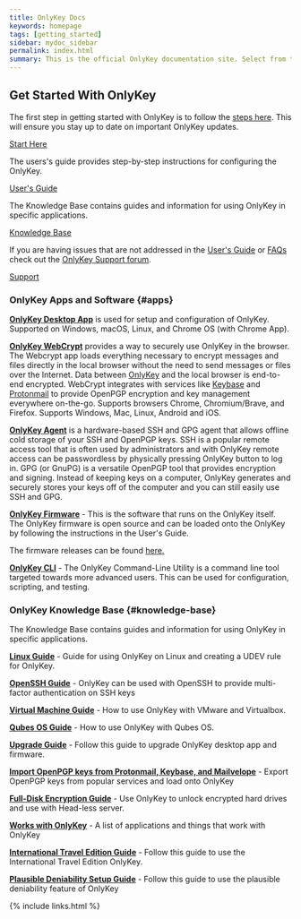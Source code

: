 ```yaml
---
title: OnlyKey Docs
keywords: homepage
tags: [getting_started]
sidebar: mydoc_sidebar
permalink: index.html
summary: This is the official OnlyKey documentation site. Select from the topics shown below or from the left sidebar.
---
```


## Get Started With OnlyKey

<div class="row">
         <div class="col-md-3 col-sm-6">
             <div class="panel panel-default text-center">
                 <div class="panel-heading">
                     <span class="fa-stack fa-5x">
                           <i class="fa fa-circle fa-stack-2x text-primary"></i>
                           <i class="fa fa-check-square-o fa-stack-1x fa-inverse"></i>
                     </span>
                 </div>
                 <div class="panel-body">
                     <p>The first step in getting started with OnlyKey is to follow the <a href="https://onlykey.io/start">steps here</a>. This will ensure you stay up to date on important OnlyKey updates.</p>
                     <a href="https://onlykey.io/start" class="btn btn-primary">Start Here</a>
                 </div>
             </div>
         </div>
         <div class="col-md-3 col-sm-6">
             <div class="panel panel-default text-center">
                 <div class="panel-heading">
                     <span class="fa-stack fa-5x">
                           <i class="fa fa-circle fa-stack-2x text-primary"></i>
                           <i class="fa fa-book fa-stack-1x fa-inverse"></i>
                     </span>
                 </div>
                 <div class="panel-body">
                     <p>The users's guide provides step-by-step instructions for configuring the OnlyKey.</p>
                     <a href="https://docs.crp.to/usersguide.html" class="btn btn-primary">User's Guide</a>
                 </div>
             </div>
         </div>
         <div class="col-md-3 col-sm-6">
             <div class="panel panel-default text-center">
                 <div class="panel-heading">
                     <span class="fa-stack fa-5x">
                           <i class="fa fa-circle fa-stack-2x text-primary"></i>
                           <i class="fa fa-database fa-stack-1x fa-inverse"></i>
                     </span>
                 </div>
                 <div class="panel-body">
                     <p>The Knowledge Base contains guides and information for using OnlyKey in specific applications.</p>
                     <a href="#knowledge-base" class="btn btn-primary">Knowledge Base</a>
                 </div>
             </div>
         </div>
         <div class="col-md-3 col-sm-6">
             <div class="panel panel-default text-center">
                 <div class="panel-heading">
                     <span class="fa-stack fa-5x">
                           <i class="fa fa-circle fa-stack-2x text-primary"></i>
                           <i class="fa fa-support fa-stack-1x fa-inverse"></i>
                     </span>
                 </div>
                 <div class="panel-body">
                     <p>If you are having issues that are not addressed in the <a href="https://docs.crp.to/usersguide.html">User's Guide</a> or <a href="https://docs.crp.to/faq.html">FAQs</a> check out the <a href="https://forum.onlykey.io">OnlyKey Support forum</a>.</p>
                     <a href="https://forum.onlykey.io" class="btn btn-primary">Support</a>
                 </div>
             </div>
         </div>
</div>

### OnlyKey Apps and Software {#apps}

**[OnlyKey Desktop App](https://docs.crp.to/app.html)** is used for setup and configuration of OnlyKey. Supported on Windows, macOS, Linux, and Chrome OS (with Chrome App).

**[OnlyKey WebCrypt](https://docs.crp.to/webcrypt.html)** provides a way to securely use OnlyKey in the browser. The Webcrypt app loads everything necessary to encrypt messages and files directly in the local browser without the need to send messages or files over the Internet. Data between [OnlyKey](https://onlykey.io) and the local browser is end-to-end encrypted. WebCrypt integrates with services like [Keybase](https://keybase.io/) and [Protonmail](https://protonmail.com) to provide OpenPGP encryption and key management everywhere on-the-go. Supports browsers Chrome, Chromium/Brave, and Firefox. Supports Windows, Mac, Linux, Android and iOS.

**[OnlyKey Agent](https://docs.crp.to/onlykey-agent.html)** is a hardware-based SSH and GPG agent that allows offline cold storage of your SSH and OpenPGP keys. SSH is a popular remote access tool that is often used by administrators and with OnlyKey remote access can be passwordless by physically pressing OnlyKey button to log in. GPG (or GnuPG) is a versatile OpenPGP tool that provides encryption and signing. Instead of keeping keys on a computer, OnlyKey generates and securely stores your keys off of the computer and you can still easily use SSH and GPG.

**[OnlyKey Firmware](https://docs.crp.to/firmware.html)** - This is the software that runs on the OnlyKey itself. The OnlyKey firmware is open source and can be loaded onto the OnlyKey by following the instructions in the User's Guide.

The firmware releases can be found [here.](https://github.com/trustcrypto/OnlyKey-Firmware/releases)

**[OnlyKey CLI](https://docs.crp.to/command-line.html)** - The OnlyKey Command-Line Utility is a command line tool targeted towards more advanced users. This can be used for configuration, scripting, and testing.

### OnlyKey Knowledge Base {#knowledge-base}

The Knowledge Base contains guides and information for using OnlyKey in specific applications.

**[Linux Guide](https://docs.crp.to/linux.html)** - Guide for using OnlyKey on Linux and creating a UDEV rule for OnlyKey.

**[OpenSSH Guide](https://docs.crp.to/openssh.html)** -  OnlyKey can be used with OpenSSH to provide multi-factor authentication on SSH keys

**[Virtual Machine Guide](https://docs.crp.to/virtualmachines.html)** - How to use OnlyKey with VMware and Virtualbox.

**[Qubes OS Guide](https://docs.crp.to/qubes.html)** - How to use OnlyKey with Qubes OS.

**[Upgrade Guide](https://docs.crp.to/upgradeguide.html)** - Follow this guide to upgrade OnlyKey desktop app and firmware.

**[Import OpenPGP keys from Protonmail, Keybase, and Mailvelope](https://docs.crp.to/importpgp.html)** - Export OpenPGP keys from popular services and load onto OnlyKey

**[Full-Disk Encryption Guide](https://docs.crp.to/full-disk-encryption.html)** - Use OnlyKey to unlock encrypted hard drives and use with Head-less server.

**[Works with OnlyKey](https://docs.crp.to/workswithonlykey.html)** - A list of applications and things that work with OnlyKey

**[International Travel Edition Guide](https://docs.crp.to/ite.html)** - Follow this guide to use the International Travel Edition OnlyKey.

**[Plausible Deniability Setup Guide](https://docs.crp.to/pdguide.html)** - Follow this guide to use the plausible deniability feature of OnlyKey

{% include links.html %}
